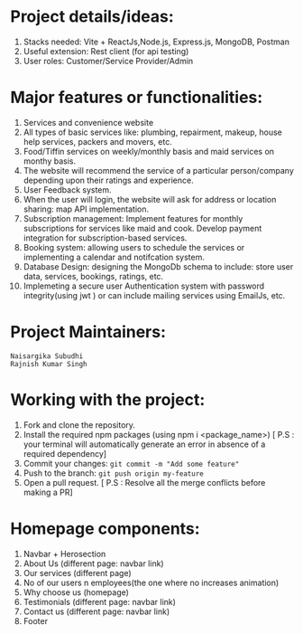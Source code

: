 # Project details/ideas:

1. Stacks needed: Vite + ReactJs,Node.js, Express.js, MongoDB, Postman
2. Useful extension: Rest client (for api testing)
3. User roles: Customer/Service Provider/Admin

# Major features or functionalities:

1. Services and convenience website
2. All types of basic services like: plumbing, repairment, makeup, house help services, packers and movers, etc.
3. Food/Tiffin services on weekly/monthly basis and maid services on monthy basis.
4. The website will recommend the service of a particular person/company depending upon their ratings and experience.
5. User Feedback system.
6. When the user will login, the website will ask for address or location sharing: map API implementation.
7. Subscription management: Implement features for monthly subscriptions for services like maid and cook. Develop payment integration for subscription-based services.
8. Booking system: allowing users to schedule the services or implementing a calendar and notifcation system.
9. Database Design: designing the MongoDb schema to include: store user data, services, bookings, ratings, etc.
10. Implemeting a secure user Authentication system with password integrity(using jwt ) or can include mailing services using EmailJs, etc.

# Project Maintainers:

<a href="https://github.com/Naisargika1402/" style="text-decoration: none;">`Naisargika Subudhi`</a> <br/>
<a href="https://github.com/rks-031/" style="text-decoration: none;">`Rajnish Kumar Singh`</a> <br/>

# Working with the project:

1. Fork and clone the repository.
2. Install the required npm packages (using npm i <package_name>) [ P.S : your terminal will automatically generate an error in absence of a required dependency]
3. Commit your changes: `git commit -m "Add some feature"`
4. Push to the branch: `git push origin my-feature`
5. Open a pull request. [ P.S : Resolve all the merge conflicts before making a PR]

# Homepage components:

1. Navbar + Herosection
2. About Us (different page: navbar link)
3. Our services (different page)
4. No of our users n employees(the one where no increases animation)
5. Why choose us (homepage)
6. Testimonials (different page: navbar link)
7. Contact us (different page: navbar link)
8. Footer
